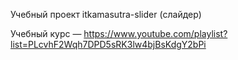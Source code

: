 Учебный проект itkamasutra-slider (слайдер)

Учебный курс — https://www.youtube.com/playlist?list=PLcvhF2Wqh7DPD5sRK3lw4bjBsKdgY2bPi
